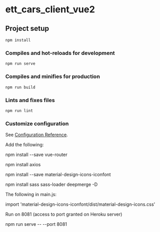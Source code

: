 # ett_cars_client_vue2

## Project setup
```
npm install
```

### Compiles and hot-reloads for development
```
npm run serve
```

### Compiles and minifies for production
```
npm run build
```

### Lints and fixes files
```
npm run lint
```

### Customize configuration
See [Configuration Reference](https://cli.vuejs.org/config/).

Add the following:

npm install --save vue-router

npm install axios

npm install --save material-design-icons-iconfont

npm install sass sass-loader deepmerge -D


The following in main.js:

import 'material-design-icons-iconfont/dist/material-design-icons.css'


Run on 8081 (access to port granted on Heroku server)

npm run serve -- --port 8081

